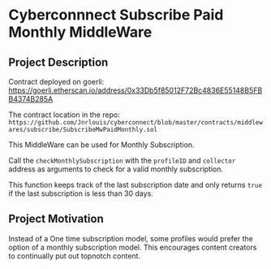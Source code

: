 # Cyberconnnect Subscribe Paid Monthly MiddleWare

## Project Description

Contract deployed on goerli: https://goerli.etherscan.io/address/0x33Db5f85012F72Bc4836E55148B5FBB4374B285A

The contract location in the repo: `https://github.com/Jnrlouis/cyberconnect/blob/master/contracts/middlewares/subscribe/SubscribeMwPaidMonthly.sol`

This MiddleWare can be used for Monthly Subscription.

Call the `checkMonthlySubscription` with the `profileID` and `collector` address as arguments to check for a valid monthly subscription.

This function keeps track of the last subscription date and only returns `true` if the last subscription is less than 30 days.

## Project Motivation

Instead of a One time subscription model, some profiles would prefer the option of a monthly subscription model.
This encourages content creators to continually put out topnotch content.